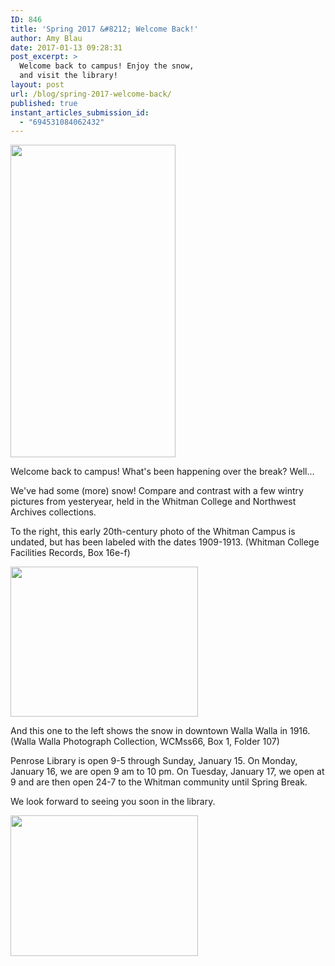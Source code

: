 ```yaml
---
ID: 846
title: 'Spring 2017 &#8212; Welcome Back!'
author: Amy Blau
date: 2017-01-13 09:28:31
post_excerpt: >
  Welcome back to campus! Enjoy the snow,
  and visit the library!
layout: post
url: /blog/spring-2017-welcome-back/
published: true
instant_articles_submission_id:
  - "694531084062432"
---
```

<img class="alignright wp-image-849 size-full" src="https://library.whitman.edu/blog/wp-content/uploads/sites/4/2017/01/Memorial_Building-e1484683501733.jpg" width="264" height="500" />

Welcome back to campus! What's been happening over the break? Well...

We've had some (more) snow! Compare and contrast with a few wintry pictures from yesteryear, held in the Whitman College and Northwest Archives collections.

To the right, this early 20th-century photo of the Whitman Campus is undated, but has been labeled with the dates 1909-1913. (Whitman College Facilities Records, Box 16e-f)

<img class="alignleft wp-image-850 size-medium" src="https://library.whitman.edu/blog/wp-content/uploads/sites/4/2017/01/835-300x240.jpg" width="300" height="240" />

And this one to the left shows the snow in downtown Walla Walla in 1916. (Walla Walla Photograph Collection, WCMss66, Box 1, Folder 107)

Penrose Library is open 9-5 through Sunday, January 15. On Monday, January 16, we are open 9 am to 10 pm. On Tuesday, January 17, we open at 9 and are then open 24-7 to the Whitman community until Spring Break.

We look forward to seeing you soon in the library.

<img class="aligncenter wp-image-847 size-medium" src="https://library.whitman.edu/blog/wp-content/uploads/sites/4/2017/01/penrose_snow_2017-300x225.jpg" width="300" height="225" />